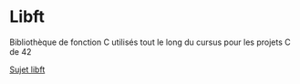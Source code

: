 # Libft

Bibliothèque de fonction C utilisés tout le long du cursus pour les projets C de 42

[Sujet libft](https://github.com/thibaultauvray/Libft/blob/master/subject-libft.pdf)
